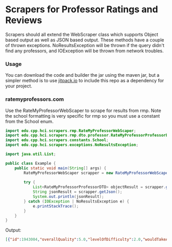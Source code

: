 # Scrapers for Professor Ratings and Reviews

Scrapers should all extend the WebScraper class which supports Object based output as well as JSON based output. These methods have a couple of thrown exceptions. NoResultsException will be thrown if the query didn't find any professors, and IOException will be thrown from network troubles.

### Usage

You can download the code and builder the jar using the maven jar, but a simpler method is to use [jitpack.io](https://jitpack.io/#cpp-hci/scrapers/-SNAPSHOT) to include this repo as a dependency for your project.

### ratemyprofessors.com

Use the RateMyProfessorWebScaper to scrape for results from rmp. Note the school formatting is very specific for rmp so you must use a constant from the School enum.

````java
import edu.cpp.hci.scrapers.rmp.RateMyProfessorWebScaper;
import edu.cpp.hci.scrapers.rmp.dto.professor.RateMyProfessorProfessorDTO;
import edu.cpp.hci.scrapers.constants.School;
import edu.cpp.hci.scrapers.exceptions.NoResultsException;

import java.util.List;

public class Example {
    public static void main(String[] args) {
        RateMyProfessorWebScaper scrapper = new RateMyProfessorWebScaper("Yu Sun", School.CAL_POLY_POMONA);
        
        try {
            List<RateMyProfessorProfessorDTO> objectResult = scrapper.getData();
            String jsonResult = scrapper.getJson();
            System.out.println(jsonResult);
        } catch (IOException | NoResultsException e) {
            e.printStackTrace();
        }
    }
}
````
Output: 
````json
[{"id":1943004,"overallQuality":5.0,"levelOfDifficulty":2.0,"wouldTakeAgain":1.0,"ratings":[{"id":28009667,"date":"04/06/2017","description":"awesome","overallQuality":5,"levelOfDifficulty":2,"className":"CS480","forCredit":"Yes","attendance":"Not Mandatory","textBookUsed":"No","wouldTakeAgain":"Yes","gradeReceived":"A","tags":["Caring","GROUP PROJECTS","LOTS OF HOMEWORK"],"ratingText":"Dr Sun is knowledgeable about the subject and communicates clearly, both verbally and through presentation materials. Live coding demos in class and energetic lecture keep the class interesting. Workload, however, is as much as you want to put in. If you are motivated to learn a lot about Software Engineering quickly, he is a good choice.","foundHelpful":0,"foundUnhelpful":0},{"id":27809149,"date":"02/06/2017","description":"awesome","overallQuality":5,"levelOfDifficulty":2,"className":"CS480","forCredit":"N/A","attendance":"Not Mandatory","textBookUsed":"No","wouldTakeAgain":"Yes","gradeReceived":"A","tags":["Inspirational","GROUP PROJECTS","Caring"],"ratingText":"Best Software Engineering professor at CPP.  Only class you'll take that means anything outside of college.","foundHelpful":1,"foundUnhelpful":0}]}]
````